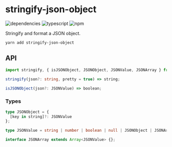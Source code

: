 # stringify-json-object
![dependencies](https://img.shields.io/david/bconnorwhite/stringify-json-object)
![typescript](https://img.shields.io/github/languages/top/bconnorwhite/stringify-json-object)
![npm](https://img.shields.io/npm/v/stringify-json-object)

Stringify and format a JSON object.

```
yarn add stringify-json-object
```

## API
```ts
import stringify, { isJSONObject, JSONObject, JSONValue, JSONArray } from "stringify-json-object";

stringify(json?: string, pretty = true) => string;

isJSONObject(json?: JSONValue) => boolean;

```

### Types
```ts
type JSONObject = {
  [key in string]?: JSONValue
};

type JSONValue = string | number | boolean | null | JSONObject | JSONArray;

interface JSONArray extends Array<JSONValue> {};
```

